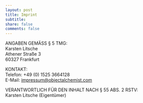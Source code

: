 ```yaml
---
layout: post
title: Imprint
subtitle: ​
share: false
comments: false
---
```


ANGABEN GEMÄSS § 5 TMG:  
Karsten Litsche  
Athener Straße 3  
60327 Frankfurt

KONTAKT:  
Telefon: +49 (0) 1525 3664128  
E-Mail:	impressum@objectalchemist.com

VERANTWORTLICH FÜR DEN INHALT NACH § 55 ABS. 2 RSTV:  
Karsten Litsche (Eigentümer)
